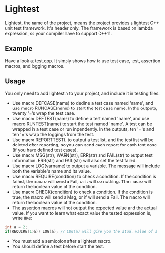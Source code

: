# Lightest 
Lightest, the name of the project, means the project provides a lightest C++ unit test framework. It's header only. The framework is based on lambda expression, so your compiler have to support C++11.
## Example 
Have a look at test.cpp. It simply shows how to use test case, test, assertion macros, and logging macros. 
## Usage 
You only need to add lightest.h to your project, and include it in testing files. 
 
* Use macro DEFCASE(name) to dedine a test case named 'name', and use macro RUNCASE(name) to start the test case name. In the outputs, twenty '='s wrap the test case.
* Use macro DEFTEST(name) to define a test named 'name', and use macro RUNTEST(name) to start the test named 'name'. A test can be wrapped in a test case or run inpendently. In the outputs, ten '='s and ten '='s wrap the loggings from the test.
* Use macro REPORTTEST() to output a test list, and the test list will be deleted after reporting, so you can send each report for each test case (if you have defined test cases). 
* Use macro MSG(str), WARN(str), ERR(str) and FAIL(str) to output test information. ERR(str) and FAIL(str) will also set the test failed. 
* Use macro LOG(varname) to output a variable. The message will include both the variable's name and its value. 
* Use macro REQUIRE(condition) to check a condition. If the condition is failed, the macro will send a Fail, or it will do nothing. The macro will return the boolean value of the condition. 
* Use macro CHECK(condition) to check a condition. If the condition is true, the macro will send a Msg, or if will send a Fail. The macro will return the boolean value of the condition. 
* The assertion macros will not output the expected value and the actual value. If you want to learn what exact value the tested expression is, write like:

```C++
int a = 2;
if(REQUIRE(1>a)) LOG(a); // LOG(a) will give you the atual value of a
```

* You must add a semicolon after a lightest macro. 
* You should define a test before start the test. 